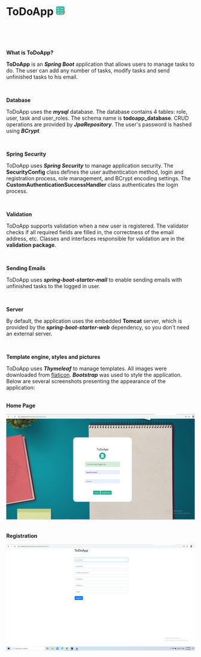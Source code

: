 # ToDoApp ![](src/main/resources/static/img/task-pro-sm.png)

<br>
<br>
<br>

<b>What is ToDoApp?</b>

<b>ToDoApp</b> is an <b><i>Spring Boot</i></b> application that allows users to manage tasks to do. The user can add any number of tasks, modify tasks and send unfinished tasks to his email.

<br>

<b>Database</b>

ToDoApp uses the <b><i>mysql</b></i> database. The database contains 4 tables: role, user, task and user_roles. The schema name is <b>todoapp_database</b>. CRUD operations are provided by <b><i>JpaRepository</b></i>. The user's password is hashed using <b><i>BCrypt</b></i>.

<br>

<b>Spring Security</b>

ToDoApp uses <b><i>Spring Security</i></b> to manage application security. The <b>SecurityConfig</b> class defines the user authentication method, login and registration process, role management, and BCrypt encoding settings. The <b>CustomAuthenticationSuccessHandler</b> class authenticates the login process.

<br>

<b>Validation</b>

ToDoApp supports validation when a new user is registered. The validator checks if all required fields are filled in, the correctness of the email address, etc. Classes and interfaces responsible for validation are in the <b>validation package</b>.

<br>

<b>Sending Emails</b>

ToDoApp uses <b><i>spring-boot-starter-mail</b></i> to enable sending emails with unfinished tasks to the logged in user.

<br>

<b>Server</b>

By default, the application uses the embedded <b>Tomcat</b> server, which is provided by the <b><i>spring-boot-starter-web</b></i> dependency, so you don't need an external server.

<br>

<b>Template engine, styles and pictures</b>

ToDoApp uses <b><i>Thymeleaf</b></i> to manage templates. All images were downloaded from <a href="https://www.flaticon.com/home">flaticon</a>. <b><i>Bootstrap</b></i> was used to style the application. Below are several screenshots presenting the appearance of the application:

<br>
<b>Home Page</b>
<br>

![](screenshots/firstScreen.png)

<br>
<b>Registration</b>

![](screenshots/second.png)